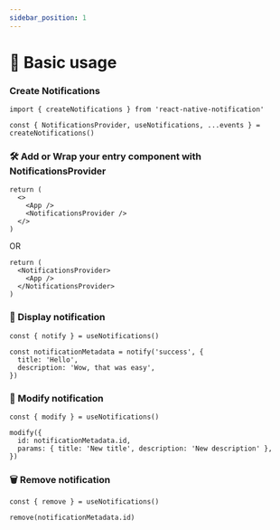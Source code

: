 ```yaml
---
sidebar_position: 1
---
```


# 🐣 Basic usage

### Create Notifications

```tsx
import { createNotifications } from 'react-native-notification'

const { NotificationsProvider, useNotifications, ...events } = createNotifications()
```

### 🛠 Add or Wrap your entry component with NotificationsProvider

```tsx
return (
  <>
    <App />
    <NotificationsProvider />
  </>
)
```

OR

```tsx
return (
  <NotificationsProvider>
    <App />
  </NotificationsProvider>
)
```

### 📢 Display notification

```tsx
const { notify } = useNotifications()

const notificationMetadata = notify('success', {
  title: 'Hello',
  description: 'Wow, that was easy',
})
```

### 🔨 Modify notification

```tsx
const { modify } = useNotifications()

modify({
  id: notificationMetadata.id,
  params: { title: 'New title', description: 'New description' },
})
```

### 🗑 Remove notification

```tsx
const { remove } = useNotifications()

remove(notificationMetadata.id)
```
